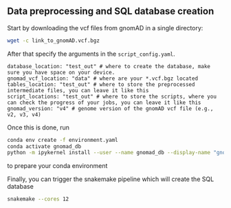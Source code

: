 ## Data preprocessing and SQL database creation

Start by downloading the vcf files from gnomAD in a single directory:

```bash
wget -c link_to_gnomAD.vcf.bgz
```

After that specify the arguments in the ```script_config.yaml```.
```
database_location: "test_out" # where to create the database, make sure you have space on your device.
gnomad_vcf_location: "data" # where are your *.vcf.bgz located
tables_location: "test_out" # where to store the preprocessed intermediate files, you can leave it like this 
script_locations: "test_out" # where to store the scripts, where you can check the progress of your jobs, you can leave it like this
gnomad_version: "v4" # genome version of the gnomAD vcf file (e.g., v2, v3, v4)
```

Once this is done, run
```bash
conda env create -f environment.yaml
conda activate gnomad_db
python -m ipykernel install --user --name gnomad_db --display-name "gnomad_db"
```
to prepare your conda environment

Finally, you can trigger the snakemake pipeline which will create the SQL database
```bash
snakemake --cores 12
```
